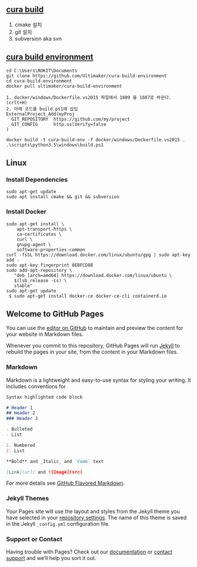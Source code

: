 ## [cura build](https://github.com/Ultimaker/cura-build)
1. cmake 설치
2. git 설치
3. subversion aka svn


## [cura build environment](https://github.com/Ultimaker/cura-build-environment)
```
cd C:\Users\ROKIT\Documents
git clone https://github.com/Ultimaker/cura-build-environment
cd cura-build-environment
docker pull ultimaker/cura-build-environment

1. docker/windows/Dockerfile.vs2015 파일에서 1809 을 1607로 바꾼다. (crlt+H)
2. 아래 코드를 build.ps1에 삽입
ExternalProject_Add(myProj
  GIT_REPOSITORY  https://github.com/my/project
  GIT_CONFIG      http.sslVerify=false
)

docker build -t cura-build-env -f docker/windows/Dockerfile.vs2015 .
.\scripts\python3.5\windows\build.ps1
```

## Linux
### Install Dependencies
```
sudo apt-get update
sudo apt install cmake && git && subversion

```
### Install Docker
```
sudo apt-get install \
    apt-transport-https \
    ca-certificates \
    curl \
    gnupg-agent \
    software-properties-common
curl -fsSL https://download.docker.com/linux/ubuntu/gpg | sudo apt-key add -
sudo apt-key fingerprint 0EBFCD88
sudo add-apt-repository \
   "deb [arch=amd64] https://download.docker.com/linux/ubuntu \
   $(lsb_release -cs) \
   stable"
sudo apt-get update
 $ sudo apt-get install docker-ce docker-ce-cli containerd.io
```

## Welcome to GitHub Pages

You can use the [editor on GitHub](https://github.com/mgcha85/cura/edit/gh-pages/index.md) to maintain and preview the content for your website in Markdown files.

Whenever you commit to this repository, GitHub Pages will run [Jekyll](https://jekyllrb.com/) to rebuild the pages in your site, from the content in your Markdown files.

### Markdown

Markdown is a lightweight and easy-to-use syntax for styling your writing. It includes conventions for

```markdown
Syntax highlighted code block

# Header 1
## Header 2
### Header 3

- Bulleted
- List

1. Numbered
2. List

**Bold** and _Italic_ and `Code` text

[Link](url) and ![Image](src)
```

For more details see [GitHub Flavored Markdown](https://guides.github.com/features/mastering-markdown/).

### Jekyll Themes

Your Pages site will use the layout and styles from the Jekyll theme you have selected in your [repository settings](https://github.com/mgcha85/cura/settings). The name of this theme is saved in the Jekyll `_config.yml` configuration file.

### Support or Contact

Having trouble with Pages? Check out our [documentation](https://docs.github.com/categories/github-pages-basics/) or [contact support](https://support.github.com/contact) and we’ll help you sort it out.
